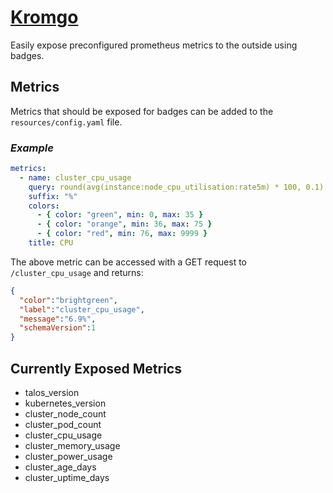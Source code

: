 # [Kromgo](https://github.com/kashalls/kromgo)

Easily expose preconfigured prometheus metrics to the outside using badges.

## Metrics

Metrics that should be exposed for badges can be added to the `resources/config.yaml` file.

### _Example_

```yaml
metrics:
  - name: cluster_cpu_usage
    query: round(avg(instance:node_cpu_utilisation:rate5m) * 100, 0.1)
    suffix: "%"
    colors:
      - { color: "green", min: 0, max: 35 }
      - { color: "orange", min: 36, max: 75 }
      - { color: "red", min: 76, max: 9999 }
    title: CPU
```

The above metric can be accessed with a GET request to `/cluster_cpu_usage` and returns:

```json
{
  "color":"brightgreen",
  "label":"cluster_cpu_usage",
  "message":"6.9%",
  "schemaVersion":1
}
```

## Currently Exposed Metrics

- talos_version
- kubernetes_version
- cluster_node_count
- cluster_pod_count
- cluster_cpu_usage
- cluster_memory_usage
- cluster_power_usage
- cluster_age_days
- cluster_uptime_days
